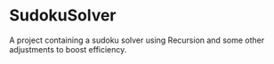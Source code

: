 # SudokuSolver
A project containing a sudoku solver using Recursion and some other adjustments to boost efficiency.
